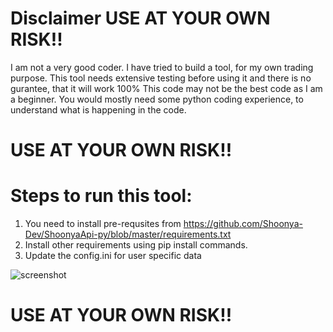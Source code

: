 # Disclaimer USE AT YOUR OWN RISK!!
I am not a very good coder. I have tried to build a tool, for my own trading purpose.
This tool needs extensive testing before using it and there is no gurantee, that it will work 100%
This code may not be the best code as I am a beginner. You would mostly need some python coding experience, to understand what is happening in the code.

# USE AT YOUR OWN RISK!!


# Steps to run this tool:

1. You need to install pre-requsites from https://github.com/Shoonya-Dev/ShoonyaApi-py/blob/master/requirements.txt
2. Install other requirements using pip install commands.
3. Update the config.ini for user specific data

![screenshot](https://github.com/whity1234/Finvasia-Tradetool/blob/main/Screenshot.png)

# USE AT YOUR OWN RISK!!

